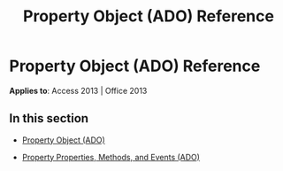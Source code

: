﻿---
title: Property Object (ADO) Reference
TOCTitle: Property Object (ADO)
ms:assetid: 595d2afb-1d5b-4138-9066-b5d14cdceeb2
ms:mtpsurl: https://msdn.microsoft.com/en-us/library/JJ249303(v=office.15)
ms:contentKeyID: 48545016
ms.date: 09/18/2015
mtps_version: v=office.15
---

# Property Object (ADO) Reference


**Applies to**: Access 2013 | Office 2013

## In this section

  - [Property Object (ADO)](property-object-ado.md)

  - [Property Properties, Methods, and Events (ADO)](property-properties-methods-and-events-ado.md)

